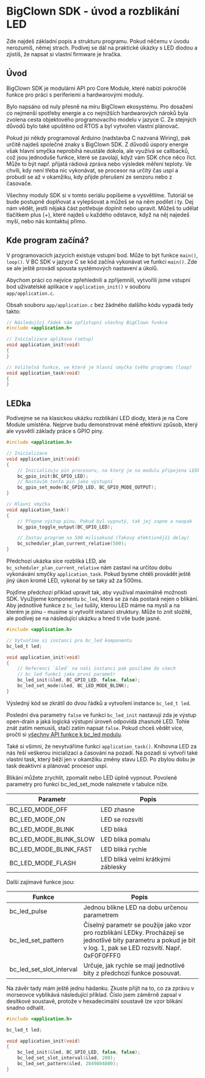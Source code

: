 
# BigClown SDK - úvod a rozblikání LED #

Zde najdeš základní popis a strukturu programu. Pokud něčemu v úvodu nerozumíš, němej strach. Podívej se dál na praktické úkázky s LED diodou a zjistíš, že napsat si vlastní firmware je hračka.

## Úvod

BigClown SDK je modulární API pro Core Module, které nabízí pokročilé funkce pro práci s periferiemi a hardwarovými moduly.

Bylo napsáno od nuly přesně na míru BigClown ekosystému.
Pro dosažení co nejmenší spotřeby energie a co nejnižších hardwarových nároků byla zvolena cesta objektového programovacího modelu v jazyce C.
Ze stejných důvodů bylo také upuštěno od RTOS a byl vytvořen vlastní plánovač.

Pokud jsi někdy programoval Arduino (nadstavba C nazvaná Wiring), pak určitě najdeš společné znaky s BigClown SDK.
Z důvodů úspory energie však hlavní smyčka neprobíhá neustále dokola, ale využívá se callbacků, což jsou jednoduše funkce, které se zavolají, když vám SDK chce něco říct.
Může to být např. přijatá rádiová zpráva nebo výsledek měření teploty.
Ve chvíli, kdy není třeba nic vykonávat, se procesor na určitý čas uspí a probudí se až v okamžiku, kdy přijde přerušení ze senzoru nebo z časovače.

Všechny moduly SDK si v tomto seriálu popíšeme a vysvětlíme. Tutoriál se bude postupně doplňovat a vylepšovat a můžeš se na něm podílet i ty. Dej nám vědět, jestli nějaká část potřebuje doplnit nebo upravit. Můžeš to udělat tlačítkem plus (+), které najdeš u každého odstavce, když na něj najedeš myší, nebo nás kontaktuj přímo.

## Kde program začíná?
V programovacích jazycích existuje vstupní bod.
Může to být funkce `main()`, `loop()`.
V BC SDK v jazyce C se kód začíná vykonávat ve funkci `main()`.
Zde se ale ještě provádí spousta systémových nastavení a úkolů.

Abychom práci co nejvíce zpřehlednili a zpříjemnili, vytvořili jsme vstupní bod uživatelské aplikace v `application_init()` v souboru `app/application.c`.

Obsah souboru `app/application.c` bez žádného dalšího kódu vypadá tedy takto:

``` C
// Následující řádek nám zpřístupní všechny BigClown funkce
#include <application.h>

// Inicializace aplikace (setup)
void application_init(void)
{
}

// Volitelná funkce, ve které je hlavní smyčka tvého programu (loop)
void application_task(void)
{
}
```

## LEDka ##

Podívejme se na klasickou ukázku rozblikání LED diody, která je na Core Module umístěna.
Nejprve budu demonstrovat méně efektivní způsob, který ale vysvětlí základy práce s GPIO piny.

``` C
#include <application.h>

// Inicializace
void application_init(void)
{
    // Inicializuju pin procesoru, na který je na modulu připojena LEDka
    bc_gpio_init(BC_GPIO_LED);
    // Nastavím tento pin jako výstupní
    bc_gpio_set_mode(BC_GPIO_LED, BC_GPIO_MODE_OUTPUT);
}

// Hlavní smyčka
void application_task()
{
    // Přepne výstup pinu. Pokud byl vypnutý, tak jej zapne a naopak
    bc_gpio_toggle_output(BC_GPIO_LED);

    // Zastav program na 500 milisekund (Takový efektivnější delay)
    bc_scheduler_plan_current_relative(500);
}
```

Předchozí ukázka sice rozbliká LED, ale `bc_scheduler_plan_current_relative` nám zastaví na určitou dobu vykonávání smyčky `application_task`.
Pokud bysme chtěli provádět ještě jiný úkon kromě LED, vykonal by se taky až za 500ms.

Pojďme předchozí příklad upravit tak, aby využíval maximálně možnosti SDK. Využijeme komponentu `bc_led`, která se za nás postará nejen o blikání.
Aby jednotlivé funkce z `bc_led` tušily, kterou LED máme na mysli a na kterém je pinu - musíme si vytvořit instanci struktury. Může to znít složitě, ale podívej se na následující ukázku a hned ti vše bude jasné.

``` C
#include <application.h>

// Vytvoříme si instanci pro bc_led komponentu
bc_led_t led;

void application_init(void)
{
    // Referenci `&led` na naši instanci pak posíláme do všech
    // bc_led funkcí jako první parametr
    bc_led_init(&led, BC_GPIO_LED, false, false);
    bc_led_set_mode(&led, BC_LED_MODE_BLINK);
}
```

Výsledný kód se zkrátil do dvou řádků a vytvoření instance `bc_led_t led`.

Poslední dva parametry `false` ve funkci `bc_led_init` nastavují zda je výstup open-drain a jaká logická výstupní úroveň odpovídá zhasnuté LED. Tohle znát zatím nemusíš, stačí zatím napsat `false`. Pokud chceš vědět více, pročti si [všechny API funkce k bc_led modulu](http://api.bigclown.com/group__bc__led.html).

Také si všimni, že nevytváříme funkci `application_task()`.
Knihovna LED za nás řeší veškerou inicializaci a časování na pozadí.
Na pozadí si vytvoří také vlastní task, který běží jen v okamžiku změny stavu LED.
Po zbylou dobu je task deaktivní a plánovač procesor uspí.

Blikání můžete zrychlit, zpomalit nebo LED úplně vypnout.
Povolené parametry pro funkci bc_led_set_mode naleznete v tabulce níže.

| Parametr | Popis |
| -----------|-------|
| BC_LED_MODE_OFF | LED zhasne |
| BC_LED_MODE_ON | LED se rozsvítí |
| BC_LED_MODE_BLINK | LED bliká |
| BC_LED_MODE_BLINK_SLOW | LED bliká pomalu |
| BC_LED_MODE_BLINK_FAST | LED bliká rychle |
| BC_LED_MODE_FLASH | LED bliká velmi krátkými záblesky |

Další zajímavé funkce jsou:

| Funkce | Popis |
|  ---   |  ---  |
| bc_led_pulse | Jednou blikne LED na dobu určenou parametrem |
| bc_led_set_pattern | Číselný parametr se použije jako vzor pro rozblikání LEDky. Procházejí se jednotlivé bity parametru a pokud je bit v log. 1, pak se LED rozsvítí. Např. 0xF0F0FFF0 |
| bc_led_set_slot_interval | Určuje, jak rychle se mají jednotlivé bity z předchozí funkce posouvat. |

Na závěr tady mám ještě jednu hádanku. Zkuste přijít na to, co za zprávu v morseovce vyblikává následující příklad. Číslo jsem záměrně zapsal v desítkové soustavě, protože v hexadecimální soustavě lze vzor blikání snadno odhalit.

``` C
#include <application.h>

bc_led_t led;

void application_init(void)
{
    bc_led_init(&led, BC_GPIO_LED, false, false);
    bc_led_set_slot_interval(&led, 200);
    bc_led_set_pattern(&led, 2849884800);
}
```
